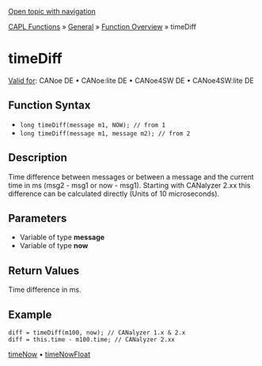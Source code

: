 [Open topic with navigation](../../../../../CANoeDEFamily.htm#Topics/CAPLFunctions/Other/Functions/CAPLfunctionTimeDiff.md)

[CAPL Functions](../../CAPLfunctions.md) » [General](../CAPLGeneralStartPage.md) » [Function Overview](../CAPLfunctionsGeneralOverview.md) » timeDiff

# timeDiff

[Valid for](../../../Shared/FeatureAvailability.md): CANoe DE • CANoe:lite DE • CANoe4SW DE • CANoe4SW:lite DE

## Function Syntax

- `long timeDiff(message m1, NOW); // from 1`
- `long timeDiff(message m1, message m2); // from 2`

## Description

Time difference between messages or between a message and the current time in ms (msg2 - msg1 or now - msg1). Starting with CANalyzer 2.xx this difference can be calculated directly (Units of 10 microseconds).

## Parameters

- Variable of type **message**
- Variable of type **now**

## Return Values

Time difference in ms.

## Example

```plaintext
diff = timeDiff(m100, now); // CANalyzer 1.x & 2.x
diff = this.time - m100.time; // CANalyzer 2.xx
```

[timeNow](CAPLfunctionTimeNow.md) • [timeNowFloat](CAPLfunctionTimeNowFloat.md)
